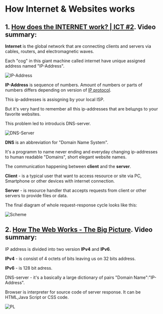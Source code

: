 # How Internet & Websites works

## 1. [How does the INTERNET work? | ICT #2](https://www.youtube.com/watch?v=x3c1ih2NJEg). Video summary:
   
**Internet** is the global network that are connecting clients and servers via cables, routers, and electromagnetic waves. 

Each "cog" in this giant machine called internet have unique assigned address named "IP-Address". 

![IP-Address](https://proxy-solutions.net/uploads/blog/1c552e1a-3dbf-479f-b6de-1b9e68c32b0f.jpg)

**IP-Address** is sequence of numbers. Amount of numbers or parts of numbers differs depending on version of [IP protocol]( https://en.wikipedia.org/wiki/Internet_Protocol).

This ip-addresses is assisgning by your local ISP.

But it's very hard to remember all this ip-addresses that are belщngs to your favorite websites.

This problem led to introducis DNS-server.

![DNS-Server](https://gtemps.com/wp-content/uploads/2020/04/DNS.jpg)

**DNS** is an abbreviation for "Domain Name System".

It's a programm to name never ending and everyday changing ip-addresses to human readable "Domains", short elegant website names.

The communication happening between **client** and the **server**.

**Client** - is a typical user that want to access resource or site via PC, Smartphone or other devices with internet connection.

**Server** - is resource handler that accepts requests from client or other servers to provide files or data.

The final diagram of whole request-response cycle looks like this:

![Scheme](https://benisnous.com/wp-content/uploads/2021/03/What-is-DNS-Server-Tamil.jpg)

## 2. [How The Web Works - The Big Picture](https://www.youtube.com/watch?v=hJHvdBlSxug). Video summary:

IP address is divided into two version **IPv4** and **IPv6**.

**IPv4** - is consist of 4 octets of bits leaving us on 32 bits address.

**IPv6** - is 128 bit adress.

DNS-server - it's a basically a large dictionary of pairs "Domain Name":"IP-Address".

Browser is interpreter for source code of server response. It can be HTML,Java Script or CSS code.

![PL](https://40.img.avito.st/image/1/1.78DZZba5QynvzIEsi2aQmgXGRSNtRkvraMZBLWXMSSs.XUetelwVrBWEmo1HzdcqBdZiCxDJlEnh_EfMB1AtYHQ)